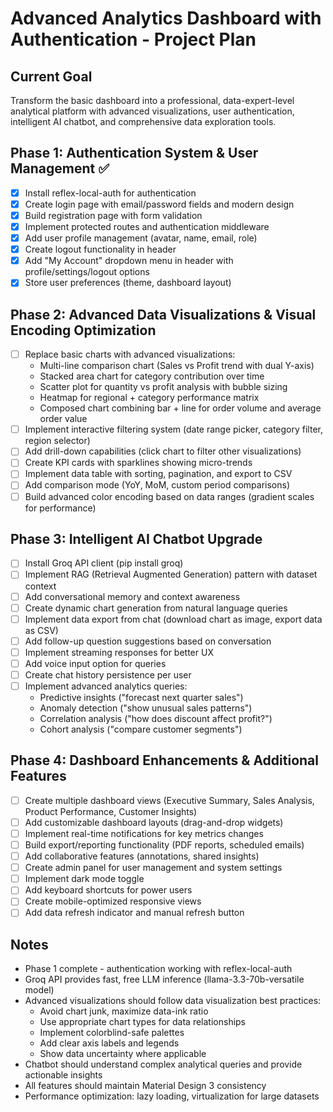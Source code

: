 # Advanced Analytics Dashboard with Authentication - Project Plan

## Current Goal
Transform the basic dashboard into a professional, data-expert-level analytical platform with advanced visualizations, user authentication, intelligent AI chatbot, and comprehensive data exploration tools.

## Phase 1: Authentication System & User Management ✅
- [x] Install reflex-local-auth for authentication
- [x] Create login page with email/password fields and modern design
- [x] Build registration page with form validation
- [x] Implement protected routes and authentication middleware
- [x] Add user profile management (avatar, name, email, role)
- [x] Create logout functionality in header
- [x] Add "My Account" dropdown menu in header with profile/settings/logout options
- [x] Store user preferences (theme, dashboard layout)

## Phase 2: Advanced Data Visualizations & Visual Encoding Optimization
- [ ] Replace basic charts with advanced visualizations:
  - Multi-line comparison chart (Sales vs Profit trend with dual Y-axis)
  - Stacked area chart for category contribution over time
  - Scatter plot for quantity vs profit analysis with bubble sizing
  - Heatmap for regional + category performance matrix
  - Composed chart combining bar + line for order volume and average order value
- [ ] Implement interactive filtering system (date range picker, category filter, region selector)
- [ ] Add drill-down capabilities (click chart to filter other visualizations)
- [ ] Create KPI cards with sparklines showing micro-trends
- [ ] Implement data table with sorting, pagination, and export to CSV
- [ ] Add comparison mode (YoY, MoM, custom period comparisons)
- [ ] Build advanced color encoding based on data ranges (gradient scales for performance)

## Phase 3: Intelligent AI Chatbot Upgrade
- [ ] Install Groq API client (pip install groq)
- [ ] Implement RAG (Retrieval Augmented Generation) pattern with dataset context
- [ ] Add conversational memory and context awareness
- [ ] Create dynamic chart generation from natural language queries
- [ ] Implement data export from chat (download chart as image, export data as CSV)
- [ ] Add follow-up question suggestions based on conversation
- [ ] Implement streaming responses for better UX
- [ ] Add voice input option for queries
- [ ] Create chat history persistence per user
- [ ] Implement advanced analytics queries:
  - Predictive insights ("forecast next quarter sales")
  - Anomaly detection ("show unusual sales patterns")
  - Correlation analysis ("how does discount affect profit?")
  - Cohort analysis ("compare customer segments")

## Phase 4: Dashboard Enhancements & Additional Features
- [ ] Create multiple dashboard views (Executive Summary, Sales Analysis, Product Performance, Customer Insights)
- [ ] Add customizable dashboard layouts (drag-and-drop widgets)
- [ ] Implement real-time notifications for key metrics changes
- [ ] Build export/reporting functionality (PDF reports, scheduled emails)
- [ ] Add collaborative features (annotations, shared insights)
- [ ] Create admin panel for user management and system settings
- [ ] Implement dark mode toggle
- [ ] Add keyboard shortcuts for power users
- [ ] Create mobile-optimized responsive views
- [ ] Add data refresh indicator and manual refresh button

## Notes
- Phase 1 complete - authentication working with reflex-local-auth
- Groq API provides fast, free LLM inference (llama-3.3-70b-versatile model)
- Advanced visualizations should follow data visualization best practices:
  - Avoid chart junk, maximize data-ink ratio
  - Use appropriate chart types for data relationships
  - Implement colorblind-safe palettes
  - Add clear axis labels and legends
  - Show data uncertainty where applicable
- Chatbot should understand complex analytical queries and provide actionable insights
- All features should maintain Material Design 3 consistency
- Performance optimization: lazy loading, virtualization for large datasets
